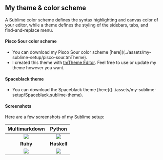 ## My theme & color scheme ##

A Sublime color scheme defines the syntax highlighting and canvas color of your editor, while a theme defines the styling of the sidebars, tabs, and find-and-replace menu.

#### Pisco Sour color scheme ####

- You can download my Pisco Sour color scheme [here]((../assets/my-sublime-setup/pisco-sour.tmTheme).
- I created this theme with [tmTheme Editor](http://tmtheme-editor.herokuapp.com). Feel free to use or update my theme however you want.

#### Spaceblack theme ####

- You can download the Spaceblack theme [here]((../assets/my-sublime-setup/Spaceblack.sublime-theme).

#### Screenshots ####

Here are a few screenshots of my Sublime setup:

| **Multimarkdown** | **Python**  |
| :---:             | :---:       |
| ![](../assets/my-sublime-setup/md-sample.png) | ![](../assets/my-sublime-setup/py-sample.png) |
| **Ruby**          | **Haskell** |
| ![](../assets/my-sublime-setup/rb-sample.png) | ![](../assets/my-sublime-setup/hs-sample.png) |

